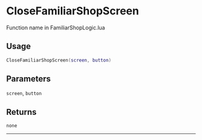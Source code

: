 # CloseFamiliarShopScreen
Function name in FamiliarShopLogic.lua
## Usage
```lua
CloseFamiliarShopScreen(screen, button)
```
## Parameters
`screen`, `button`
## Returns
`none`

---